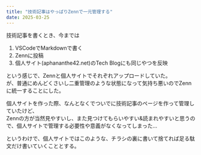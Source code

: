 ```yaml
---
title: "技術記事はやっぱりZennで一元管理する"
date: 2025-03-25
---
```


技術記事を書くとき、今までは
1. VSCodeでMarkdownで書く
2. Zennに投稿
3. 個人サイト(aphananthe42.net)のTech Blogにも同じやつを反映

という感じで、Zennと個人サイトでそれぞれアップロードしていた。<br>
が、普通にめんどくさいし二重管理のような状態になって気持ち悪いのでZennに統一することにした。

個人サイトを作った際、なんとなくでついでに技術記事のページを作って管理していたけど、<br>
Zennの方が当然見やすいし、また見つけてもらいやすい&読まれやすいと思うので、個人サイトで管理する必要性や意義がなくなってしまった...

というわけで、個人サイトではこのような、チラシの裏に書いて捨てれば足る駄文だけ書いていくこととする。
